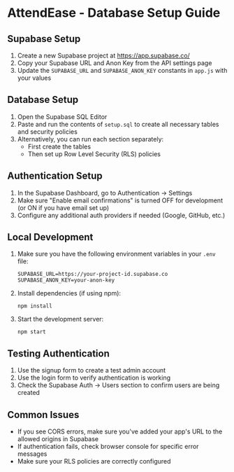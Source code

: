 # AttendEase - Database Setup Guide

## Supabase Setup

1. Create a new Supabase project at https://app.supabase.co/
2. Copy your Supabase URL and Anon Key from the API settings page
3. Update the `SUPABASE_URL` and `SUPABASE_ANON_KEY` constants in `app.js` with your values

## Database Setup

1. Open the Supabase SQL Editor
2. Paste and run the contents of `setup.sql` to create all necessary tables and security policies
3. Alternatively, you can run each section separately:
   - First create the tables
   - Then set up Row Level Security (RLS) policies

## Authentication Setup

1. In the Supabase Dashboard, go to Authentication → Settings
2. Make sure "Enable email confirmations" is turned OFF for development (or ON if you have email set up)
3. Configure any additional auth providers if needed (Google, GitHub, etc.)

## Local Development

1. Make sure you have the following environment variables in your `.env` file:
   ```
   SUPABASE_URL=https://your-project-id.supabase.co
   SUPABASE_ANON_KEY=your-anon-key
   ```

2. Install dependencies (if using npm):
   ```
   npm install
   ```

3. Start the development server:
   ```
   npm start
   ```

## Testing Authentication

1. Use the signup form to create a test admin account
2. Use the login form to verify authentication is working
3. Check the Supabase Auth → Users section to confirm users are being created

## Common Issues

- If you see CORS errors, make sure you've added your app's URL to the allowed origins in Supabase
- If authentication fails, check browser console for specific error messages
- Make sure your RLS policies are correctly configured 